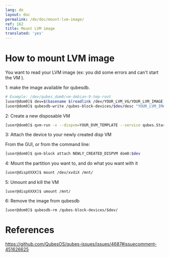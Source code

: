 ```yaml
---
lang: de
layout: doc
permalink: /de/doc/mount-lvm-image/
ref: 162
title: Mount LVM image
translated: 'yes'
---
```


# How to mount LVM image

You want to read your LVM image (ex: you did some errors and can't start the VM ). 
 
1: make the image available for qubesdb.

```bash
# Example: /dev/qubes_dom0/vm-debian-9-tmp-root
[user@dom0]$ dev=$(basename $(readlink /dev/YOUR_LVM_VG/YOUR_LVM_IMAGE))
[user@dom0]$ qubesdb-write /qubes-block-devices/$dev/desc "YOUR_LVM_IMAGE"
```

2: Create a new disposable VM

```bash
[user@dom0]$ qvm-run -v --dispvm=YOUR_DVM_TEMPLATE --service qubes.StartApp+xterm &
```

3: Attach the device to your newly created disp VM

From the GUI, or from the command line: 
```bash
[user@dom0]$ qvm-block attach NEWLY_CREATED_DISPVM dom0:$dev
```

4: Mount the partition you want to, and do what you want with it

```bash
[user@dispXXXX]$ mount /dev/xvdiX /mnt/
```

5: Umount and kill the VM
```
[user@dispXXXX]$ umount /mnt/
```

6: Remove the image from qubesdb
```
[user@dom0]$ qubesdb-rm /qubes-block-devices/$dev/
```

# References

https://github.com/QubesOS/qubes-issues/issues/4687#issuecomment-451626625